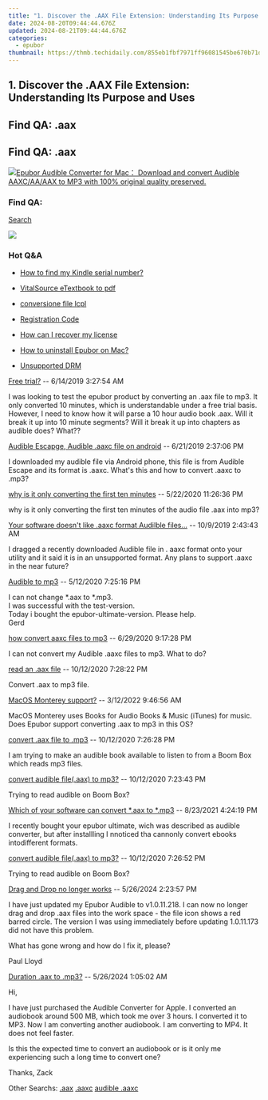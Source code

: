 ```yaml
---
title: "1. Discover the .AAX File Extension: Understanding Its Purpose and Uses"
date: 2024-08-20T09:44:44.676Z
updated: 2024-08-21T09:44:44.676Z
categories:
  - epubor
thumbnail: https://thmb.techidaily.com/855eb1fbf7971ff96081545be670b71dd8396e6ecbde85afd3575d8478b3848e.jpg
---
```


## 1. Discover the .AAX File Extension: Understanding Its Purpose and Uses

## Find QA: .aax



## Find QA: .aax

<!-- affiliate ads begin -->
<a href="https://secure.2checkout.com/order/checkout.php?PRODS=4713565&QTY=1&AFFILIATE=108875&CART=1"><img src="https://www.epubor.com/images/uppic/audible-converter-interface.png" border="0">Epubor Audible Converter for Mac： Download and convert Audible AAXC/AA/AAX to MP3 with 100% original quality preserved.</a>
<!-- affiliate ads end -->
### Find QA:

[Search](http://www.epubor.com/Search.aspx?SystemID=46 "Find QA") 

<!-- affiliate ads begin -->
<a href="https://shop.systoolsgroup.com/affiliate.php?ACCOUNT=SYSTOOBY&AFFILIATE=108875&PATH=https%3A%2F%2Fwww.systoolsgroup.com%3FAFFILIATE%3D108875%26RESOURCE%3DSysTools%2BOST%2BRecovery"><img src="https://www.systoolsgroup.com/box/ost-recovery.png" border="0"></a>
<!-- affiliate ads end -->
### Hot Q&A

* [How to find my Kindle serial number?](https://tools.techidaily.com/epubor/products/)
* [VitalSource eTextbook to pdf](https://tools.techidaily.com/epubor/products/)
* [conversione file lcpl](https://tools.techidaily.com/epubor/products/)
* [Registration Code](https://tools.techidaily.com/epubor/products/)

* [How can I recover my license](https://tools.techidaily.com/epubor/products/)
* [How to uninstall Epubor on Mac?](https://tools.techidaily.com/epubor/products/)
* [Unsupported DRM](https://tools.techidaily.com/epubor/products/)

[Free trial?](https://tools.techidaily.com/epubor/products/) \-- 6/14/2019 3:27:54 AM 

I was looking to test the epubor product by converting an .aax file to mp3\. It only converted 10 minutes, which is understandable under a free trial basis. However, I need to know how it will parse a 10 hour audio book .aax. Will it break it up into 10 minute segments? Will it break it up into chapters as audible does? What??

[Audible Escapge, Audible .aaxc file on android](https://tools.techidaily.com/epubor/products/) \-- 6/21/2019 2:37:06 PM 

I downloaded my audible file via Android phone, this file is from Audible Escape and its format is .aaxc. What's this and how to convert .aaxc to .mp3?

[why is it only converting the first ten minutes](https://tools.techidaily.com/epubor/products/) \-- 5/22/2020 11:26:36 PM 

why is it only converting the first ten minutes of the audio file .aax into mp3?

[Your software doesn't like .aaxc format Audilble files...](https://tools.techidaily.com/epubor/products/) \-- 10/9/2019 2:43:43 AM 

I dragged a recently downloaded Audible file in . aaxc format onto your utility and it said it is in an unsupported format. Any plans to support .aaxc in the near future?

[Audible to mp3](https://tools.techidaily.com/epubor/products/) \-- 5/12/2020 7:25:16 PM 

I can not change \*.aax to \*.mp3.  
 I was successful with the test-version.  
 Today i bought the epubor-ultimate-version. Please help.  
 Gerd

[how convert aaxc files to mp3](https://tools.techidaily.com/epubor/products/) \-- 6/29/2020 9:17:28 PM 

I can not convert my Audible .aaxc files to mp3\. What to do?

[read an .aax file](https://tools.techidaily.com/epubor/products/) \-- 10/12/2020 7:28:22 PM 

Convert .aax to mp3 file.  

[MacOS Monterey support?](https://tools.techidaily.com/epubor/products/) \-- 3/12/2022 9:46:56 AM 

MacOS Monterey uses Books for Audio Books & Music (iTunes) for music. Does Epubor support converting .aax to mp3 in this OS? 

[convert .aax file to .mp3](https://tools.techidaily.com/epubor/products/) \-- 10/12/2020 7:26:28 PM 

I am trying to make an audible book available to listen to from a Boom Box which reads mp3 files.  

[convert audible file(.aax) to mp3?](http://www.epubor.com/convert-audible-fileaax-to-mp3.html) \-- 10/12/2020 7:23:43 PM 

Trying to read audible on Boom Box?

[Which of your software can convert \*.aax to \*.mp3](https://tools.techidaily.com/epubor/products/) \-- 8/23/2021 4:24:19 PM 

I recently bought your epubor ultimate, wich was described as audible converter, but after installling I nnoticed tha cannonly convert ebooks intodifferent formats.

[convert audible file(.aax) to mp3?](http://www.epubor.com/convert-audible-fileaax-to-mp3-563065.html) \-- 10/12/2020 7:26:52 PM 

Trying to read audible on Boom Box?

[Drag and Drop no longer works](https://tools.techidaily.com/epubor/products/) \-- 5/26/2024 2:23:57 PM 

I have just updated my Epubor Audible to v1.0.11.218\. I can now no longer drag and drop .aax files into the work space - the file icon shows a red barred circle. The version I was using immediately before updating 1.0.11.173 did not have this problem.

 What has gone wrong and how do I fix it, please?

 Paul Lloyd

[Duration .aax to .mp3?](https://tools.techidaily.com/epubor/products/) \-- 5/26/2024 1:05:02 AM 

Hi,

 I have just purchased the Audible Converter for Apple. I converted an audiobook around 500 MB, which took me over 3 hours. I converted it to MP3\. Now I am converting another audiobook. I am converting to MP4\. It does not feel faster.

 Is this the expected time to convert an audiobook or is it only me experiencing such a long time to convert one?

 Thanks, Zack

 Other Searchs: [.aax](https://tools.techidaily.com/epubor/products/) [.aaxc](https://tools.techidaily.com/epubor/products/) [audible .aaxc](https://tools.techidaily.com/epubor/products/)

<ins class="adsbygoogle"
     style="display:block"
     data-ad-format="autorelaxed"
     data-ad-client="ca-pub-7571918770474297"
     data-ad-slot="1223367746"></ins>



<ins class="adsbygoogle"
     style="display:block"
     data-ad-client="ca-pub-7571918770474297"
     data-ad-slot="8358498916"
     data-ad-format="auto"
     data-full-width-responsive="true"></ins>
